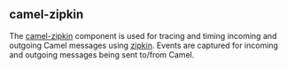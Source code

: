 ## camel-zipkin

The [camel-zipkin](https://cwiki.apache.org/confluence/display/CAMEL/camel-zipkin) component is used for tracing and timing incoming and outgoing Camel messages using [zipkin](http://zipkin.io/). Events are captured for incoming and outgoing messages being sent to/from Camel.

